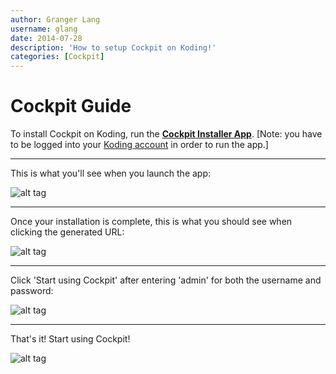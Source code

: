 ```yaml
---
author: Granger Lang
username: glang
date: 2014-07-28
description: 'How to setup Cockpit on Koding!'
categories: [Cockpit]
---
```


# Cockpit Guide

To install Cockpit on Koding, run the **[Cockpit Installer App](https://koding.com/Cockpit)**. [Note: you have to be 
logged into your [Koding account](https://koding.com/Login) in order to run the app.]
___
This is what you'll see when you launch the app:

![alt tag](https://i.imgur.com/ReCWp3Y.png)
___
Once your installation is complete, this is what you should see when clicking the generated URL: 


![alt tag](https://i.imgur.com/RuFQBQI.png)
___
Click 'Start using Cockpit' after entering 'admin' for both the username and password: 


![alt tag](https://i.imgur.com/bkwi0dn.png)

___
That's it! Start using Cockpit!


![alt tag](https://i.imgur.com/Gbd7fxL.png)

